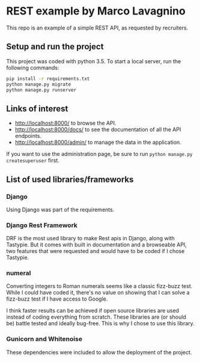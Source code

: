 # REST example by Marco Lavagnino

This repo is an example of a simple REST API, as requested by recruiters.

## Setup and run the project

This project was coded with python 3.5. To start a local server, run the following commands:

```bash
pip install -r requirements.txt
python manage.py migrate
python manage.py runserver
```

## Links of interest

- [http://localhost:8000/](http://localhost:8000/) to browse the API.
- [http://localhost:8000/docs/](http://localhost:8000/docs/) to see the documentation of all the API endpoints.
- [http://localhost:8000/admin/](http://localhost:8000/admin/) to manage the data in the application.

If you want to use the administration page, be sure to run `python manage.py createsuperuser` first.

## List of used libraries/frameworks

### Django

Using Django was part of the requirements.

### Django Rest Framework

DRF is the most used library to make Rest apis in Django, along with
Tastypie. But it comes with built in documentation and a browseable API,
two features that were requested and would have to be coded if I chose Tastypie.

### numeral

Converting integers to Roman numerals seems like a classic
fizz-buzz test. While I could have coded it, there's no value on
showing that I can solve a fizz-buzz test if I have access to Google.

I think faster results can be achieved if open source libraries are used
instead of coding everything from scratch. These libraries are (or should
be) battle tested and ideally bug-free. This is why I chose to use this
library.

### Gunicorn and Whitenoise

These dependencies were included to allow the deployment of the project.
